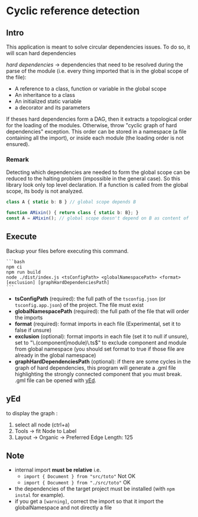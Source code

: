 # Cyclic reference detection

## Intro

This application is meant to solve circular dependencies issues. To do so, it will scan hard dependencies

*hard dependencies* -> dependencies that need to be resolved during the parse of the module (i.e. every thing imported that is in the global scope of the file):

* A reference to a class, function or variable in the global scope
* An inheritance to a class
* An initialized static variable
* a decorator and its parameters

If theses hard dependencies form a DAG, then it extracts a topological order for the loading of the modules. Otherwise, throw "cyclic graph of hard dependencies" exception.
This order can be stored in a namespace (a file containing all the import), or inside each module (the loading order is not ensured).

### Remark

Detecting which dependencies are needed to form the global scope can be reduced to the halting problem (impossible in the general case). So this library look only top level declaration. If a function is called from the global scope, its body is not analyzed.

```typescript
class A { static b: B } // global scope depends B

function AMixin() { return class { static b: B}; }
const A = AMixin(); // global scope doesn't depend on B as content of `AMixin` in not scanned
```

## Execute

Backup your files before executing this command.

    ```bash
    npm ci
    npm run build
    node ./dist/index.js <tsConfigPath> <globalNamespacePath> <format> [exclusion] [graphHardDependenciesPath]
    ```

* **tsConfigPath** (required): the full path of the `tsconfig.json` (or `tsconfig.app.json`) of the project. The file must exist
* **globalNamespacePath** (required): the full path of the file that will order the imports
* **format** (required): format imports in each file (Experimental, set it to false if unsure)
* **exclusion** (optional): format imports in each file (set it to null if unsure), set to "\\.(component|module)\\.ts$" to exclude component and module from global namespace (you should set format to true if those file are already in the global namespace)
* **graphHardDependenciesPath** (optional): if there are some cycles in the graph of hard dependencies, this program will
generate a .gml file highlighting the strongly connected component that you must break. .gml file can be opened with
[yEd](https://www.yworks.com/products/yed).

## yEd

to display the graph :

1. select all node (ctrl+a)
2. Tools -> fit Node to Label
3. Layout -> Organic -> Preferred Edge Length: 125

## Note

* internal import **must be relative** i.e.
  * `import { Document } from "src/toto"` Not OK
  * `import { Document } from "./src/toto"` OK
* the dependencies of the target project must be installed (with `npm instal` for example).
* if you get a `[warning]`, correct the import so that it import the globalNamespace and not directly a file
